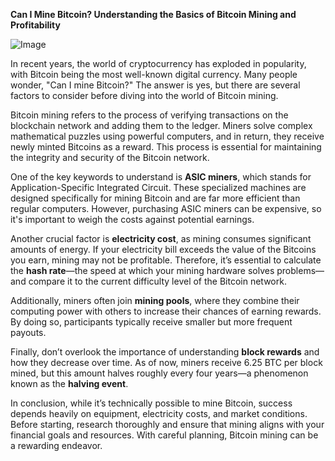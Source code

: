 **Can I Mine Bitcoin? Understanding the Basics of Bitcoin Mining and Profitability**

![Image](https://github.com/user-attachments/assets/31692037-0104-4703-abd1-696b6a7dd41b)

In recent years, the world of cryptocurrency has exploded in popularity, with Bitcoin being the most well-known digital currency. Many people wonder, "Can I mine Bitcoin?" The answer is yes, but there are several factors to consider before diving into the world of Bitcoin mining.

Bitcoin mining refers to the process of verifying transactions on the blockchain network and adding them to the ledger. Miners solve complex mathematical puzzles using powerful computers, and in return, they receive newly minted Bitcoins as a reward. This process is essential for maintaining the integrity and security of the Bitcoin network.

One of the key keywords to understand is **ASIC miners**, which stands for Application-Specific Integrated Circuit. These specialized machines are designed specifically for mining Bitcoin and are far more efficient than regular computers. However, purchasing ASIC miners can be expensive, so it's important to weigh the costs against potential earnings.

Another crucial factor is **electricity cost**, as mining consumes significant amounts of energy. If your electricity bill exceeds the value of the Bitcoins you earn, mining may not be profitable. Therefore, it’s essential to calculate the **hash rate**—the speed at which your mining hardware solves problems—and compare it to the current difficulty level of the Bitcoin network.

Additionally, miners often join **mining pools**, where they combine their computing power with others to increase their chances of earning rewards. By doing so, participants typically receive smaller but more frequent payouts.

Finally, don’t overlook the importance of understanding **block rewards** and how they decrease over time. As of now, miners receive 6.25 BTC per block mined, but this amount halves roughly every four years—a phenomenon known as the **halving event**.

In conclusion, while it’s technically possible to mine Bitcoin, success depends heavily on equipment, electricity costs, and market conditions. Before starting, research thoroughly and ensure that mining aligns with your financial goals and resources. With careful planning, Bitcoin mining can be a rewarding endeavor.